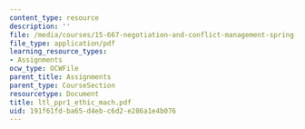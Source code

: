 ```yaml
---
content_type: resource
description: ''
file: /media/courses/15-667-negotiation-and-conflict-management-spring-2001/191f61fdba65d4ebc6d2e286a1e4b076_ltl_ppr1_ethic_mach.pdf
file_type: application/pdf
learning_resource_types:
- Assignments
ocw_type: OCWFile
parent_title: Assignments
parent_type: CourseSection
resourcetype: Document
title: ltl_ppr1_ethic_mach.pdf
uid: 191f61fd-ba65-d4eb-c6d2-e286a1e4b076
---
```

